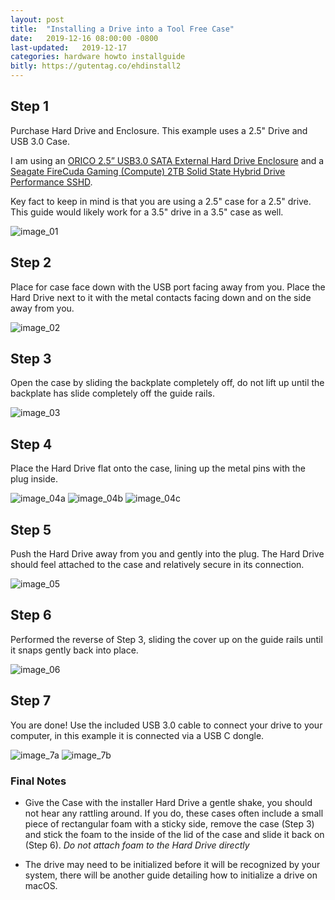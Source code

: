 ```yaml
---
layout: post
title:  "Installing a Drive into a Tool Free Case"
date:   2019-12-16 08:00:00 -0800
last-updated:   2019-12-17
categories: hardware howto installguide
bitly: https://gutentag.co/ehdinstall2
---
```

## Step 1
Purchase Hard Drive and Enclosure.  This example uses a 2.5" Drive and USB 3.0 Case.

I am using an [ORICO 2.5” USB3.0 SATA External Hard Drive Enclosure](https://www.amazon.com/dp/B00B0RD2RA) and a [Seagate FireCuda Gaming (Compute) 2TB Solid State Hybrid Drive Performance SSHD](https://www.amazon.com/dp/B00B0RD2RA).

Key fact to keep in mind is that you are using a 2.5" case for a 2.5" drive.  This guide would likely work for a 3.5" drive in a 3.5" case as well.

![image_01](https://i.imgur.com/cTq4kHD.jpg)

## Step 2
Place for case face down with the USB port facing away from you. Place the Hard Drive next to it with the metal contacts facing down and on the side away from you.

![image_02](https://i.imgur.com/JRQaz5w.jpg)

## Step 3
Open the case by sliding the backplate completely off, do not lift up until the backplate has slide completely off the guide rails.

![image_03](https://i.imgur.com/1diXH3k.jpg)

## Step 4
Place the Hard Drive flat onto the case, lining up the metal pins with the plug inside.

![image_04a](https://i.imgur.com/JkXMx0X.jpg)
![image_04b](https://i.imgur.com/B7PM6T5.jpg)
![image_04c](https://i.imgur.com/kWfrr0M.jpg)

## Step 5
Push the Hard Drive away from you and gently  into the plug. The Hard Drive should feel attached to the case and relatively secure in its connection.

![image_05](https://i.imgur.com/rMQYhGh.jpg)

## Step 6
Performed the reverse of Step 3, sliding the cover up on the guide rails until it snaps gently back into place.

![image_06](https://i.imgur.com/tCZvphF.jpg)

## Step 7
You are done! Use the included USB 3.0 cable to connect your drive to your computer, in this example it is connected via a USB C dongle.

![image_7a](https://i.imgur.com/5mDzhDp.jpg)
![image_7b](https://i.imgur.com/ulVRrqU.jpg)

### Final Notes
- Give the Case with the installer Hard Drive a gentle shake, you should not hear any rattling around.  If you do, these cases often include a small piece of rectangular foam with a sticky side, remove the case (Step 3) and stick the foam to the inside of the lid of the case and slide it back on (Step 6). *Do not attach foam to the Hard Drive directly*

- The drive may need to be initialized before it will be recognized by your system, there will be another guide detailing how to initialize a drive on macOS.
